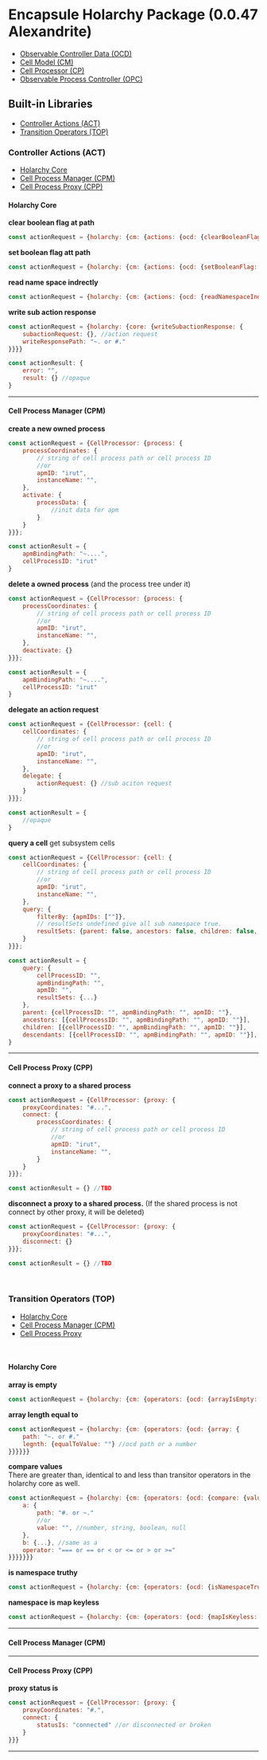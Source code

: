 # Encapsule Holarchy Package (0.0.47 Alexandrite)
* [Observable Controller Data (OCD)](./ocd.md)
* [Cell Model (CM)](./cell-model.md)
* [Cell Processor (CP)](./cell-processor.md)
* [Observable Process Controller (OPC)](./opc.md)

## Built-in Libraries
* [Controller Actions (ACT)](#Controller-Actions-ACT)
* [Transition Operators (TOP)](#Transition-Operators-TOP)

### Controller Actions (ACT)
* [Holarchy Core](#Holarchy-Core)
* [Cell Process Manager (CPM)](#Cell-Process-Manager-CPM)
* [Cell Process Proxy (CPP)](#Cell-Process-Proxy-CPP)

#### Holarchy Core

<div><strong>clear boolean flag at path</strong></div>

```javascript
const actionRequest = {holarchy: {cm: {actions: {ocd: {clearBooleanFlag: {path: "~. or #."}}}}}}
```
<div><strong>set boolean flag att path</strong></div>

```javascript
const actionRequest = {holarchy: {cm: {actions: {ocd: {setBooleanFlag: {path: "~. or #."}}}}}}
```

<div><strong>read name space indrectly</strong></div>

```javascript
const actionRequest = {holarchy: {cm: {actions: {ocd: {readNamespaceIndirect: {path2: "~. or #."}}}}}}
```

<div><strong>write sub action response</strong></div>

```javascript
const actionRequest = {holarchy: {core: {writeSubactionResponse: {
    subactionRequest: {}, //action request
    writeResponsePath: "~. or #."
}}}}

const actionResult: {
    error: "",
    result: {} //opaque
}
```
<hr>

#### Cell Process Manager (CPM)
<div><strong>create a new owned process</strong></div>

```javascript
const actionRequest = {CellProcessor: {process: {
    processCoordinates: {
        // string of cell process path or cell process ID
        //or 
        apmID: "irut",
        instanceName: "",
    },
    activate: {
        processData: {
            //init data for apm
        }
    }
}}};

const actionResult = {
    apmBindingPath: "~....",
    cellProcessID: "irut"
}
```

<div><strong>delete a owned process</strong> (and the process tree under it)</div>

```javascript
const actionRequest = {CellProcessor: {process: {
    processCoordinates: {
        // string of cell process path or cell process ID
        //or 
        apmID: "irut",
        instanceName: "",
    },
    deactivate: {}
}}};

const actionResult = {
    apmBindingPath: "~....",
    cellProcessID: "irut"
}
```

<div><strong>delegate an action request</strong></div>

```javascript
const actionRequest = {CellProcessor: {cell: {
    cellCoordinates: {
        // string of cell process path or cell process ID
        //or 
        apmID: "irut",
        instanceName: "",
    },
    delegate: {
        actionRequest: {} //sub aciton request
    }
}}};

const actionResult = {
    //opaque
}
```

<div><strong>query a cell</strong> get subsystem cells</div>

```javascript
const actionRequest = {CellProcessor: {cell: {
    cellCoordinates: {
        // string of cell process path or cell process ID
        //or 
        apmID: "irut",
        instanceName: "",
    },
    query: {
        filterBy: {apmIDs: [""]},
        // resultSets undefined give all sub namespace true.
        resultSets: {parent: false, ancestors: false, children: false, descendants: false}
    }
}}};

const actionResult = {
    query: {
        cellProcessID: "",
        apmBindingPath: "",
        apmID: "",
        resultSets: {...}
    },
    parent: {cellProcessID: "", apmBindingPath: "", apmID: ""},
    ancestors: [{cellProcessID: "", apmBindingPath: "", apmID: ""}],
    children: [{cellProcessID: "", apmBindingPath: "", apmID: ""}],
    descendants: [{cellProcessID: "", apmBindingPath: "", apmID: ""}],
}
```

<hr>

#### Cell Process Proxy (CPP)
<div><strong>connect a proxy to a shared process</strong></div>

```javascript
const actionRequest = {CellProcessor: {proxy: {
    proxyCoordinates: "#...",
    connect: {
        processCoordinates: {
            // string of cell process path or cell process ID
            //or 
            apmID: "irut",
            instanceName: "",
        }
    }
}}};

const actionResult = {} //TBD
```

<div><strong>disconnect a proxy to a shared process.</strong> (If the shared process is not connect by other proxy, it will be deleted)</div>

```javascript
const actionRequest = {CellProcessor: {proxy: {
    proxyCoordinates: "#...",
    disconnect: {}
}}};

const actionResult = {} //TBD
```
<br>

### Transition Operators (TOP)
* [Holarchy Core](#Holarchy-Core-1)
* [Cell Process Manager (CPM)](#Cell-Process-Manager-(CPM)-1)
* [Cell Process Proxy](#Cell-Process-Proxy-1)
<br>

#### Holarchy Core

<div><strong>array is empty</strong></div>

```javascript
const actionRequest = {holarchy: {cm: {operators: {ocd: {arrayIsEmpty: {path: "~. or #."}}}}}}
```

<div><strong>array length equal to</strong></div>

```javascript
const actionRequest = {holarchy: {cm: {operators: {ocd: {array: {
    path: "~. or #."
    legnth: {equalToValue: ""} //ocd path or a number
}}}}}}
```

<div>
    <strong>compare values</strong><br>
    There are greater than, identical to and less than transitor operators in the holarchy core as well.
</div>

```javascript
const actionRequest = {holarchy: {cm: {operators: {ocd: {compare: {values: {
    a: {
        path: "#. or ~."
        //or
        value: "", //number, string, boolean, null
    },
    b: {...}, //same as a
    operator: "=== or == or < or <= or > or >="
}}}}}}}
```


<div><strong>is namespace truthy</strong></div>

```javascript
const actionRequest = {holarchy: {cm: {operators: {ocd: {isNamespaceTruthy: {path: "#. or ~."}}}}}}
```

<div><strong>namespace is map keyless</strong></div>

```javascript
const actionRequest = {holarchy: {cm: {operators: {ocd: {mapIsKeyless: {path: "#. or ~."}}}}}}
```
<hr>

#### Cell Process Manager (CPM)

<hr>

#### Cell Process Proxy (CPP)
<div><strong>proxy status is</strong></div>

```javascript
const actionRequest = {CellProcessor: {proxy: {
    proxyCoordinates: "#.",
    connect: {
        statusIs: "connected" //or disconnected or broken
    }
}}}
```

<hr>